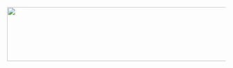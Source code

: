 <div class="separator" style="clear: both; text-align: center;"><a href="https://bloggermoj2.blogspot.com/2023/08/blog-post_9.html" style="margin-left: 1em; margin-right: 1em;" target="_blank"><span style="font-size: x-large;"><img border="0" data-original-height="340" data-original-width="1696" height="126" src="https://blogger.googleusercontent.com/img/b/R29vZ2xl/AVvXsEgqOYRdR0WwavS0H9GMrQVZmLbiypHDSNiFDTCkFs3Dwgwbvk9KIhV6Cui7X36rI5dW-5a6w2D0U1hJYrZVJzgOhBT2pNG_Qtu7uYxYnTLTZxwAmDSVoNFLuzSQ1bmu-rqe842UiI580UOut_711Uqwg95Vy_Q_lPwNmJQebHV3_lhJNf4tXoj6bHYS6bCL/w630-h126/Download-Button-PNG-File-Download-Free.png" width="630" /></span></a></div><br /><p style="text-align: center;"><br /></p>
